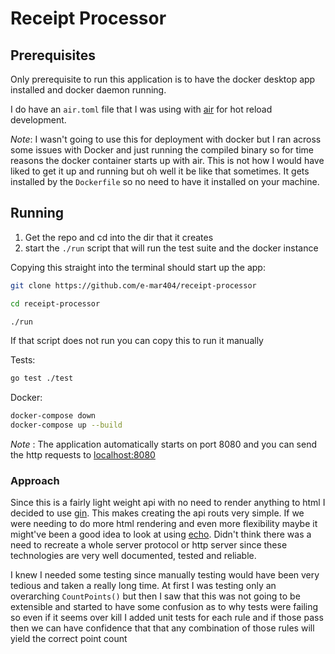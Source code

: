 # Receipt Processor

## Prerequisites

Only prerequisite to run this application is to have the docker desktop app installed and docker daemon running.

I do have an `air.toml` file that I was using with [air](https://github.com/air-verse/air) for hot reload development. 

*Note*: I wasn't going to use this for deployment with docker but I ran across some issues with Docker and just running the compiled binary so for time reasons the docker container starts up with air. This is not how I would have liked to get it up and running but oh well it be like that sometimes. It gets installed by the `Dockerfile` so no need to have it installed on your machine.

## Running

1. Get the repo and cd into the dir that it creates
2. start the `./run` script that will run the test suite and the docker instance

Copying this straight into the terminal should start up the app:

``` bash
git clone https://github.com/e-mar404/receipt-processor

cd receipt-processor

./run
```

If that script does not run you can copy this to run it manually 

Tests: 

``` bash
go test ./test
```

Docker: 

``` bash
docker-compose down
docker-compose up --build
```

*Note* : The application automatically starts on port 8080 and you can send the http requests to [localhost:8080](http://localhost:8080)

### Approach

Since this is a fairly light weight api with no need to render anything to html I decided to use [gin](https://github.com/gin-gonic/gin). This makes creating the api routs very simple. If we were needing to do more html rendering and even more flexibility maybe it might've been a good idea to look at using [echo](https://github.com/labstack/echo). Didn't think there was a need to recreate a whole server protocol or http server since these technologies are very well documented, tested and reliable.

I knew I needed some testing since manually testing would have been very tedious and taken a really long time. At first I was testing only an overarching `CountPoints()` but then I saw that this was not going to be extensible and started to have some confusion as to why tests were failing so even if it seems over kill I added unit tests for each rule and if those pass then we can have confidence that that any combination of those rules will yield the correct point count
